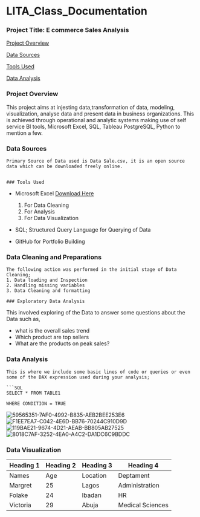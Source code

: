 # LITA_Class_Documentation

### Project Title: E commerce Sales Analysis

[Project Overview](#project-overview)

[Data Sources](#data-sources)

[Tools Used](#tools-used)

[Data Analysis](#data-analysis)

### Project Overview

This project aims at injesting data,transformation of data, modeling, visualization, analyse data and present data in business organizations. This is achieved through operational and analytic systems making use of self service BI tools, Microsoft Excel, SQL, Tableau PostgreSQL, Python to mention a few.

### Data Sources
```
Primary Source of Data used is Data Sale.csv, it is an open source data which can be downloaded freely online.


### Tools Used
```
- Microsoft Excel [Download Here](https;//www.microsoft.com)
  1. For Data Cleaning
  2. For Analysis
  3. For Data Visualization
     
- SQL; Structured Query Language for Querying of Data
- GitHub for Portfolio Building

### Data Cleaning and Preparations
```
The following action was performed in the initial stage of Data Cleaning;
1. Data loading and Inspection
2. Handling missing variables
3. Data Cleaning and formatting

### Exploratory Data Analysis
```
This involved exploring of the Data to answer some questions about the Data such as,
- what is the overall sales trend
- Which product are top sellers
- What are the products on peak sales?
  
### Data Analysis
```
This is where we include some basic lines of code or queries or even some of the DAX expression used during your analysis;

```SQL
SELECT * FROM TABLE1

WHERE CONDITION = TRUE
```

![59565351-7AF0-4992-B835-AEB2BEE253E6](https://github.com/user-attachments/assets/72646b71-69f7-4b9a-86f5-8258cb65003c)
![F1EE7EA7-C042-4E6D-BB76-70244C910D9D](https://github.com/user-attachments/assets/8b7414f9-54ea-4a28-880f-4cc759acb807)
![119BAE21-9674-4D21-AEAB-BB805AB27525](https://github.com/user-attachments/assets/4ef2435a-8514-4b27-9d51-a02d9b6b3ffb)
![8018C7AF-3252-4EA0-A4C2-DA1DC6C9BDDC](https://github.com/user-attachments/assets/1601a574-71c4-4597-a976-1241815d8452)

### Data Visualization


|Heading 1|Heading 2|Heading 3|Heading 4|
|---------|---------|---------|-------|
|Names|Age|Location|Deptament|
|Margret |25|Lagos|Administration|
|Folake|24|Ibadan|HR|
|Victoria|29|Abuja|Medical Sciences|
 
   
